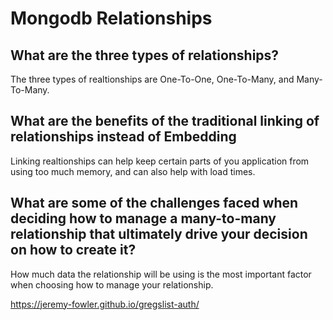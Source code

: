 # Mongodb Relationships

## What are the three types of relationships?

The three types of realtionships are One-To-One, One-To-Many, and Many-To-Many.

## What are the benefits of the traditional linking of relationships instead of Embedding

Linking realtionships can help keep certain parts of you application from using too much memory, and can also help with load times.

## What are some of the challenges faced when deciding how to manage a many-to-many relationship that ultimately drive your decision on how to create it?

How much data the relationship will be using is the most important factor when choosing how to manage your relationship.

https://jeremy-fowler.github.io/gregslist-auth/